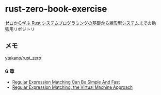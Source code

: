 # rust-zero-book-exercise

[ゼロから学ぶ Rust システムプログラミングの基礎から線形型システムまで](https://www.kspub.co.jp/book/detail/5301951.html)の勉強用リポジトリ

## メモ

[ytakano/rust_zero](https://github.com/ytakano/rust_zero)

### 6 章

- [Regular Expression Matching Can Be Simple And Fast](https://swtch.com/~rsc/regexp/regexp1.html)
- [Regular Expression Matching: the Virtual Machine Approach](https://swtch.com/~rsc/regexp/regexp2.html)

